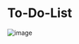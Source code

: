 # To-Do-List


![image](https://user-images.githubusercontent.com/95423064/235300710-de7efc17-d395-49af-b6fd-9f389293b110.png)
